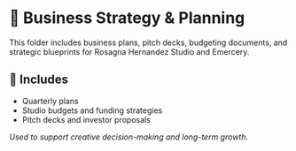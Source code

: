 # 🧠 Business Strategy & Planning

This folder includes business plans, pitch decks, budgeting documents, and strategic blueprints for Rosagna Hernandez Studio and Emercery.

## 📎 Includes
- Quarterly plans
- Studio budgets and funding strategies
- Pitch decks and investor proposals

_Used to support creative decision-making and long-term growth._
